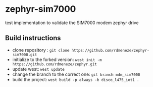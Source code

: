 # zephyr-sim7000
test implementation to validate the SIM7000 modem zephyr drive

## Build instructions
* clone repository : ``` git clone https://github.com/rdmeneze/zephyr-sim7000.git ```
* initialize to the forked version: ``` west init -m https://github.com/rdmeneze/zephyr.git ```
* update west: ``` west update ``` 
* change the branch to the correct one: ``` git branch mdm_sim7000 ```
* build the project: ``` west build -p always -b disco_l475_iot1 .  ``` 
